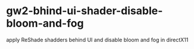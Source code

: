 # gw2-bhind-ui-shader-disable-bloom-and-fog
apply ReShade shadders behind UI and disable bloom and fog in directX11
